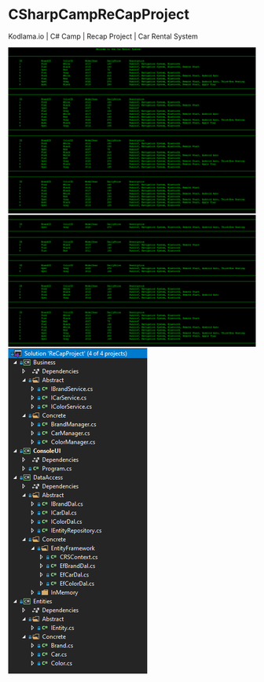 # CSharpCampReCapProject
Kodlama.io | C# Camp | Recap Project | Car Rental System

![1](images/crs1.png)
![2](images/crs2.png)
![3](images/crs3.png)
